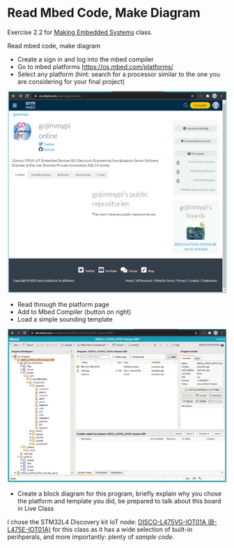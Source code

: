 # Read Mbed Code, Make Diagram

Exercise 2.2 for [Making Embedded Systems](https://classpert.com/classpertx/cohorts/making-embedded-systems/dashboard?path_to_locale=en) class. 


Read mbed code, make diagram
- Create a sign in and log into the mbed compiler
- Go to mbed platforms https://os.mbed.com/platforms/
- Select any platform (hint: search for a processor similar to the one you are considering
for your final project)

![image](./images/mbed_account.png)

- Read through the platform page
- Add to Mbed Compiler (button on right)
- Load a simple sounding template

![image](./images/mbed_sample.png)

- Create a block diagram for this program, briefly explain why you chose the platform
and template you did, be prepared to talk about this board in Live Class

I chose the STM32L4 Discovery kit IoT node: [DISCO-L475VG-IOT01A (B-L475E-IOT01A)](https://os.mbed.com/platforms/ST-Discovery-L475E-IOT01A/)
for this class as it has a wide selection of built-in perihperals, and more importantly: plenty of _sample code_.